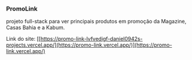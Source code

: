 ### PromoLink
projeto full-stack para ver principais produtos em promoção da Magazine, Casas Bahia e a Kabum.

Link do site: [[https://promo-link-lvfvedigf-daniel0942s-projects.vercel.app/](https://promo-link.vercel.app/)](https://promo-link.vercel.app/)
